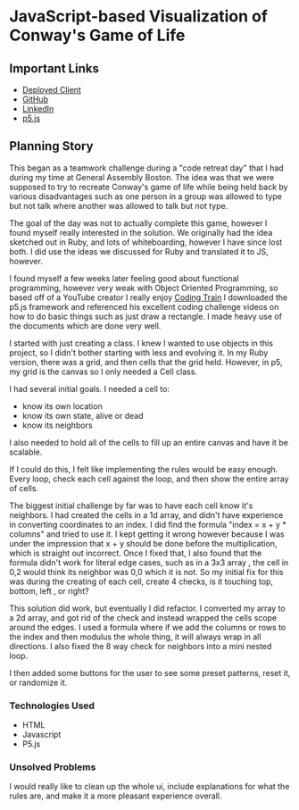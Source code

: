 # JavaScript-based Visualization of Conway's Game of Life

## Important Links

- [Deployed Client](https://joe-protz.github.io/JSLife/)
- [GitHub](https://joe-protz.github.io/)
- [LinkedIn](https://www.linkedin.com/in/joe-protz/)
- [p5.js](https://p5js.org/)

## Planning Story

This began as a teamwork challenge during a "code retreat day" that I had during my time at General Assembly Boston. The idea was that we were supposed to try to recreate Conway's game of life while being held back by various disadvantages such as one person in a group was allowed to type but not talk where another was allowed to talk but not type.

The goal of the day was not to actually complete this game, however I found myself really interested in the solution. We originally had the idea sketched out in Ruby, and lots of whiteboarding, however I have since lost both. I did use the ideas we discussed for Ruby and translated it to JS, however.

I found myself a few weeks later feeling good about functional programming, however very weak with Object Oriented Programming, so based off of a YouTube creator I really enjoy [Coding Train](https://www.youtube.com/channel/UCvjgXvBlbQiydffZU7m1_aw) I downloaded the p5.js framework and referenced his excellent coding challenge videos on how to do basic things such as just draw a rectangle. I made heavy use of the documents which are done very well.

I started with just creating a class. I knew I wanted to use objects in this project, so I didn't bother starting with less and evolving it. In my Ruby version, there was a grid, and then cells that the grid held. However, in p5, my grid is the canvas so I only needed a Cell class.

I had several initial goals. I needed a cell to:

- know its own location
- know its own state, alive or dead
- know its neighbors

I also needed to hold all of the cells to fill up an entire canvas and have it be scalable.

If I could do this, I felt like implementing the rules would be easy enough. Every loop, check each cell against the loop, and then show the entire array of cells.

The biggest initial challenge by far was to have each cell know it's neighbors. I had created the cells in a 1d array, and didn't have experience in converting coordinates to an index. I did find the formula "index = x + y \* columns" and tried to use it. I kept getting it wrong however because I was under the impression that x + y should be done before the multiplication, which is straight out incorrect. Once I fixed that, I also found that the formula didn't work for literal edge cases, such as in a 3x3 array , the cell in 0,2 would think its neighbor was 0,0 which it is not. So my initial fix for this was during the creating of each cell, create 4 checks, is it touching top, bottom, left , or right?

This solution did work, but eventually I did refactor. I converted my array to a 2d array, and got rid of the check and instead wrapped the cells scope around the edges. I used a formula where if we add the columns or rows to the index and then modulus the whole thing, it will always wrap in all directions. I also fixed the 8 way check for neighbors into a mini nested loop.

I then added some buttons for the user to see some preset patterns, reset it, or randomize it.

### Technologies Used

- HTML
- Javascript
- P5.js

### Unsolved Problems

I would really like to clean up the whole ui, include explanations for what the rules are, and make it a more pleasant experience overall.
